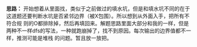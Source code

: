 **思路：** 开始想着从里面找，类似于之前做过的填水坑，但是和填水坑不同的在于这道题还要判断水坑是否紧邻边界（被X包围）。所以想到从外面入手，把所有不符合规
则的O都排除掉，然后再填回来。解题思路里面大部分和我的一样，但是两种不一样dfs的写法，一种就跑崩掉了，找不到原因。每次输出的边界值都不一样，推测可能是堆栈
的问题。暂且放一放把。
